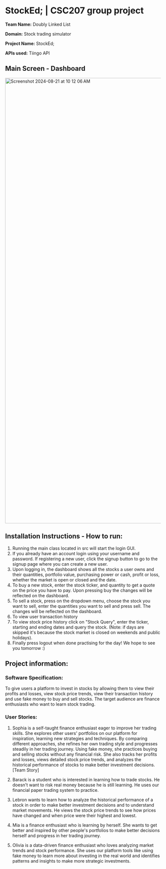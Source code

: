 # StockEd; | CSC207 group project

**Team Name:** Doubly Linked List

**Domain:** Stock trading simulator

**Project Name:** StockEd;

**APIs used:** Tiingo API

## Main Screen - Dashboard
<img width="1440" alt="Screenshot 2024-08-21 at 10 12 06 AM" src="https://github.com/user-attachments/assets/18fef358-7129-48b2-a8fe-9245f2fd03dd">

## Installation Instructions - How to run:
1. Running the main class located in src will start the login GUI.
2. If you already have an account login using your username and password. If registering a new user, click the signup button to go to the signup page where you can create a new user.
3. Upon logging in, the dashboard shows all the stocks a user owns and their quantities, portfolio value, purchasing power or cash, profit or loss, whether the market is open or closed and the date.
4. To buy a new stock, enter the stock ticker, and quantity to get a quote on the price you have to pay. Upon pressing buy the changes will be reflected on the dashboard.
5. To sell a stock, press on the dropdown menu, choose the stock you want to sell, enter the quantities you want to sell and press sell. The changes will be reflected on the dashboard.
6. To view user transaction history
7. To view stock price history click on "Stock Query", enter the ticker, starting and ending dates and query the stock. (Note: if days are skipped it's because the stock market is closed on weekends and public holidays).
8. Finally press logout when done practising for the day! We hope to see you tomorrow :)

## Project information:

### **Software Specification:**
To give users a platform to invest in stocks by allowing them to view their profits and losses, view stock price trends, view their transaction history and use fake money to buy and sell stocks. The target audience are finance enthusiasts who want to learn stock trading. 

### **User Stories:**
1. Sophia is a self-taught finance enthusiast eager to improve her trading skills. She explores other users' portfolios on our platform for inspiration, learning new strategies and techniques. By comparing different approaches, she refines her own trading style and progresses steadily in her trading journey. Using fake money, she practices buying and selling stocks without any financial risk. She also tracks her profits and losses, views detailed stock price trends, and analyzes the historical performance of stocks to make better investment decisions. [Team Story]

2. Barack is a student who is interested in learning how to trade stocks. He doesn't want to risk real money because he is still learning. He uses our financial paper trading system to practice.

3. Lebron wants to learn how to analyze the historical performance of a stock in order to make better investment decisions and to understand market movements. He views the stock price trends to see how prices have changed and when price were their highest and lowest.

4. Mia is a finance enthusiast who is learning by herself. She wants to get better and inspired by other people's portfolios to make better decisions herself and progress in her trading journey.

5. Olivia is a data-driven finance enthusiast who loves analyzing market trends and stock performance. She uses our platform tools like using fake money to learn more about investing in the real world and identifies patterns and insights to make more strategic investments.


